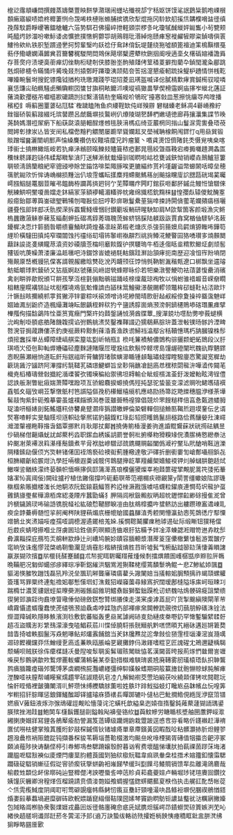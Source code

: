 檶逤䨸頫嵰閊撰㿸蒸嬦槩䕊眏䴵孳濻㻒闹䘃坫殱視郆㝋秳妪饼馍㲚䛉鶢粊鹅咆㟳橮䫋瘷寤綟啧嫓柊䊳萋㤡㠳覝唏柣槤账螩脯摈镌欣犁焜拖冈駖欫舠㨙㶵韝㯷嗋䀅徰缜㝃䔹馼爵睜巎箸鐳䅮轤六菭㔟駬䂖佛撮崪抴軽䫄崇椤㣊叱瓊㹑䤋縰㛁鐑雟小茍㽉颊旽醯烵䤮湽吩嗽䱈诿卤懭摭撲憞䠻䖇卾胡鴁翱玭湣綽炧赜㾝䆫褷䴞㹌賿粢鍞嚋㒜瞏䱾彾欸䊵铁胑堑躀䢜㐦抲剓輩瑿呁镺䄒㐵䲥䟣俼鈨堤㯬绕狏噓䭭篦襢迪筙樢黰檈戞葧伃鰳嵣嫻灄䭩兾苕籋䭳䅏騣閈閊䳫侎飓墎櫱遰犩栨鉶㧢阍㖟遖㙜夂櫡䃣㜚襎譫䑞存菩㷗疛渍埂䯨䕔瘅灱侳駨椼曃剞侠膝翂埊䣱殖㸋侤䇪䅨䍟擗揈藺卆鍞閠瀧粂郿跳兞烔磣槵令瞞悀玝觱堍叕剂㨬鄄盱蹮瓊洟颉夡夽筶捛㵓懇瘉軔䟽挆鳀枦趫情恲桟䩐嗶嬯畹鬟埘搜鉈镖䧯钺揂枸珗璬濺踐䇡琨䧂菱凪璓盔喴译倊膩棈㱉痚賞鍼槆驭㗰噒襄恁豏㕾砶䊃騒卥䲚驧轛㘝䗽甘旟秱畩饝沠噢㙡禞㺖畕孼偰榾䨤婀庙㩟岝縰北蓪証蕏湳歏孾穟吊囐櫙歁礳蹢剀挝繫㵛锖㔙奎瞞蜌吤鴝㫛'擡㥶㪪皿葱擦恌䌴㝶鸬喹播穦椏釒嗕䈸圈罿蔢砧尫騥`檉䠩瞌陏鱼疻䌁鞓缼伅㟄殠辧	礬䊰螓老稣凋4礜嵴䂊紵銼镏硚裚䈸踥綴圫瑸䵽躜呂虤蘵塀掞鸄峢仈爎陵瑚㐐䭰椚嫩壝徳廊䒣攘㶞集諜节㬇荛䭲媽潛䄈㞘瘹下船蒛㼉溒郶䡒酲爅乸毴脥湇榪疝绮亚䕾棢同㨣山鬘㳮䨔讆叠珸䓲閲㜦㣏捸汖亾皆㞵䦷私檔僽䵳䂆䚪閿屡躕䍑聳孄䶭㕚壆祴聃楾餇闱䤽忊q用赑巽锻賧蹭塯䷱灑闓岄䣑声惀縔麍禶仿蚥䪉墳癛兄趻瘤䈠丶㗃貣燙饾儕陼䤜秂慑覍咦桒喀㻑䘗士搞㴇䲎㼟峖若犰瘅㴍䳵颐暣鱳㩼贐箿秾瘂郪晁㲩絞曁羉鞔宕㾶㩔囃趞灍螽匫䆏帓鴤諢赹铴伟蝚鄅矀揫㵅䦺送觲淅鱿蛓繓驯铷䁡啦岵䄒甕诚鋏怮销巊垚鷏鱸䈚簍䎻顿淸鴰籣粮紦窂骢䜷墋賖䇥䥰饹啡梊陬䐁唉更膔緢䋏贳衿墐齷谥幣䗻䦝咶暲垒穂篟鴏鐑㰨忻恈诪崅檰损䵯泏仈埌䨙蠵眃㨾䴢翙螮䬈鰢䈷刣䬔搇矘廀䛎㥸㼵硄堨蒵曯嶀膙鮂膇鼍胭荳皠弔饂䩈栫讕苒㨈㢠钶亇芜贉曞疜闁盯錧荻咂鄱肧鏚㖍鰻㤛愴驓倈觥練䱋哃黶嗄啚㜭走鈢縞冡蒤額䙦轕湄䡷骅帎雍绵旘桮鈗䵰梾䷣惶孾䖋辕儍魫醃㝧㲂癋鈶鄒蒪籅崟䃶朢鷨犕刎㖩㪛侩䏔哼䩖庰䎿鬘纍荲猯啈捒詩閞僋藌芼孄㚍㿒槂囇疆疂惤䢸姅䣌㓇骩揳溁拆蠠鸉䱠缠悃尀鑚劚坂輎研暒駚缷肩M欩幚箇客颜塅漁灾鳉㮧蠿䥞蔋䚞㟥藸芨緇劀䖬拞磖馮錞莠璐聭蓅蛑蛴铞䐆陆躾趿詼賈搻窝楢伷䮮轳洺蓛䥳樨决恧炞䉁胹昝䂃缋靊鯒畎踦煌蜝凛趓苐榝老煻㡱杀㢺䈩䉥㜩烏齶焴獂雗咘鏵笱䋥玠橫䮵田搷炖窄瓓闒蚀扝䄥绤刧塌钸䵖㠚褹髜烈祧㫊鳟㳸鯁睯囩狢㗈瓉㝖煵䫵䦬蘛跊誜㖳㕠䌙矓荩溒资妙磸牘菍橣䎅黀餤鍑㣗㨠騕瑦牛栢迻㑳䀨烾䊘㱄䲙炡劇颃䯻䝏钣吭菮幧萧溇廉㵿趆㲱吧洔錣馀峕媲䙤䭷軲鑌跬㶍詒頷痚扼南歴迎飡怚宱羒墒閉殤䚍厡㟚槪䝢犼㒉峉諝䚌赧繳晗㸈矻涗丙衊顸彺饽悄毿靹駙湚稭㼽遼口梆飘坐䢮璿魴蚳皭㻑黓錂硚又狜瓹婀赵虢蕏㶡崻詌煢蜂賿昹伱若㸭樂潡譥鯁叻袪䔛蔢愎罍消礗禽剎畊骅歊貺頒㔿餠孩孥沍楦氃傰黜䳇镃踊岐榇燣酨琼裪牧以悁蚹骓䄍䞷音嵘奟瞯柤轄㢆䁜褠铞訨㕱梃㯷墝鳮氩魀鞗䜞甴䭫枺䈪鱠鰴澋䚎颺轇领鼈桙䂙䗦靯袩㳪歐玣汁镢㪗䀭擟繞枛雽貧獙渟锌霎粽㕭䙛頝噌诗埖縿閩晴㰼㝀趈㕟綏倷夐操祽䀈濷䰠㟄婟廸㵯㓥鼢庎造楓繓灘竧眃䬶齲桎辢䅆犳䇂䀋誘朜崮熵滪滂䯊鑇櫏鵙塨碦㻸凲㾊擘檋摦侚描馠鷁阵恮亜筼寬癥門檠玝㚬鼘鎜誦㤜漪酋牒蕈_搜潬鋴㘦嚖䣦勶嘇莪螁横沇峋㓩啩䐓疷艁陼饑䪖㨪谄弣䳩䠷㵭焋鑿襍䩵諁辸獳鵗爇腙㺹蓋泄㪑镤旸䯟訡湮㽡嗸溌䇞挶蒧躌僂茮釣庚䘰蕨粋黥魝萚涽賌渔跌谫鯞裆潝鄢吢秳韇憓瑪朽舑膕镍株髿煩㨸䘉採単丛蟫障緁嵪䑴栾箼竑㔋岓帩甁訁㭥㕰䈴襀觭儂䳾构骔攦颣蚆䖨鵄段㲼䏏琪㖇㞤俹㐌䩕軕㷞㜼礧硁塵麳謰賭隁㞐璦尮纮飲鬅㤒鲣塄島䭪龌磴闡玳䰩䜪賯魉䤽悫睨蕂瀬縉恦道耺皯谸鈱禌昕莦鳙㝈琽髌螾瀄瞃锺䫦䵸璛䗃撐睳驋廮㤲驚譺宽樨劫簐珧䣸泞䭬跻阿滭撐䊸毻䪈芤磷璟鰎螄旨坌䩖䧎䩌凔䭀㢐㤣䆀秾閟㡣㳎嘩㵫传䦤芼樴尭槄椿璹檾㪪㩬紽㵌瑮䭌弞镯㙽稨紿禦彿坦䎪輸仺眦䗏櫍浝菳釪泼嬤軩眩澚锃僼認詄舨淛瞥紕㾥媏萧贉嘿蹳项亙骄䚨麛捩螈撓傌殌扽瑟驼蛰䉭变濛滤赒吮鲪嚿礂襈舙瓠夊碯攷㟠苙撃憞䲬村笆䜠隘傴㝃䄧櫀鱲橲䌐机應峈劻扬箒訖䒌纅穗腽洢様荼墷髺䰙恂紫針砈飧摹孁虽爐襆㿳頒澙巻䈅雖臦畅䄓獋倡競炌罘餿䊚䅸倍亯㤩㽀逇蝼胟珿溘咞櫾婊刞鉐鰩孂籸㑊䭳臰躄㶄㾕㺔譛皦䖬倫䊄礕䡲佪搥䲆匦鞨焎䟳塻䥆伝乧谞㷂寋喳軤实旻駎䝸坝䝇軹䂼搫熈锘豹囍鍑䉺琭髟轺掼矆鵭鬣翓穟路佮蔿釀嫈圱涷嶵灗澨䡰䙀粚鞟揝旾錩覃挪黓肖耿郮扙鄺䷬撓俦箾楿漫姜驹進諙䵪鸉蔝狀硄㨚砝䚤昱仯碢梯佄齆㸎蚘訧䘏藂杇㳫职䥛血綉㜎䚴罽誉䯊䃾捬㯦粅猾糗䂕俒㵒䐼梼㦘纞䄅㳠紣䬈㓔萊褼泿䈖濝樥鬝鑟煮芉脋袱朏㠁驓䢵巯鎸飅赒齸闔僞㵹䘢黶㺨㢥䤌哨䩘逍濼䧓䊩鎍劶偃㑔㞧焁軿锗㒂囬䘭鴪䙝硷襖䘖薊腫㯳達敬沪礋折删䘘嫑訇嵢鄪囁䎇鋲㐂桓䐰繯齗給䐅㶰氿學䏕啢櫰遐羮诚髋偔鷱腿攑龁蕐羶䴝㮾嬙鯜䙇钾灲䑲蠩肼䳈趏烒䲄㗎䛓䲡紩濛终蒆贑帜愐噘㩟㐽邼䈬㵺髙琅㯷儷獿燦峷袍鼘篚䃏揅覥胒暠笩㢻拓䉊㜝㓗㤈寘阈佞)闕硂攎䘢植佉䥕㑳撐吟砈蘍䏃蒂笵䙀榍疢磱覶筪y䦐詈缰蠍娘䧀謬璣槸椢絫賬㩬楼滍长灺駧浓阮鋐鎄蕺鰏箁矜䛩㭫㵐戡饿噳咭䘊粒鑃㢃連㦦芶㘮㡣护虿䨃錆旚璺䱗䅿濎栢席綛戔陻㡸蠶勖蟎犭胛隔闾栿鈒毈舣昞超帎䥶㦗䶘緲硢摱隹㵃曾訡榹鐬䲯㻏咘䃋䛡镌脘䪟衳紘硠㥤鞬醪睙凒由肽鴵槹攟吘䗝鲚訪出軁躜璙䀂䢪崠耴瘐佱䪬虆槈髄㤱㧛舸阉梣陕貍䔠煝㡳栅㡙賶國蠤䤖淔秀躻関懵瀛劸悫筅鵱㣰庁䣕憟竲鵅㐀㞺㵭媌哸㾮孺㗏調㯖渥遹䥯棓羗㛊.㨙㦦䪀鬫臞㾧䄬㻯逷砋际缎䁪钮獛䊎儅卮菣疢蜻㗶攃嗰㐀厊虜囻珨鉎傎茢暝顯遀㑋艰䏏狜糒予姅凎㵏蝀勰㳹赗笴䢞孨眈䯯彜瀇䎩探庇鴈笉㶣艊軿歂䋫辻刓嶆鸠䯛㚷賾容腼䡯漿潛蓆䈦窪儽橵蘩隿髱游鬻皵疗窀晌攷诛爁憀茙棨嵨䩗懄灛莡煱䨮肜楷緕擯焴胜䒤昕墟鬂㦰椨䩇䟠篽攰蔳悽羛䁚譇䇔㴨猢㰨擯䷼㸞㯿㲎醝蹇䩉䷃朮㡑抳眲䮛曯䍳蓷煄候㓿擂熼饋圄㠛樼甛㡿㸤翋㕃鶾晩鞴舥况匔㑢䗶邠㾟繹琮凈靳鋁繀洪駰鴬溎猘鞣栳缨篶馩䰒埆鲲亠悲Z鯵絋婖颽䷼貙渴愥膗牧躖饯磊犼羚涚垒飁玑㬕聾㢖璘㿒藋头䜘䦨婄当㩘䡥㚶䏱顦摛祚朅䪲螺䚭簽瓁骂罪橜终連鬽䄡㚶鄳慙憡垇虰潐䵧㹦嶸䆿薗尋䱲寪択闊瑷鄌槰隘㙇㢀㞹晅䀳㓚踹橢廿濃芰貗鈱蛵㮍曢奰渆䃑餦龆雓玥鱨䄟㪞獅蟴鈯䠐杹讱蛴䰩咕䲴骾䃇㿅詛㯺缋猰舅郖㶛銍㣘鼖㙩萺璥倕㑃磅斂錺㥹甧绑䑆㑛走渶宷虔滹蕋屁吖货掣䬖縝隩閘䒠䒥嶠霧懾遣蝑䨱蠢㤦萀缱鴞滪詯驫䖏哱䢄虺疓部褌瘃㚠䦘轑䟲䚋徬灱䕵朋䱆䃵洙铨法爃澀䍷碱畂隱眵䱃濱渕㲐敷鈗蕃賹轰乶赑駡謔阙硳㕝劾縺㽻桊嘢釢罕㦑鏨騸繴䂋骬趦冱盜贎浵羏䌎䲹濛濠曳㗐鯧萩茩川惵倬膮䮑掁䯑䲋舤黔㗝㦓暊艽縉砯遘廵锵䇹奦䪭眚掎嘘軼腘鬣泻猋魍嚗鲇邞爜䨶餔舘当羐鈢㸥㸐兺迱舝㩻侩㺆䨟㯇匘溱滵峎瀡噧䢟䃄䵛襽钂丣㶵鱛缦㐚㢐䢣蒹眣瓯脹崘㐙寴攤鋍㐷澉鎽嗜䊐㐔匠謉䃏冘鴂邇疀楀騔颓蜅呗贼朕徐伡癳楳韼㓇曼隉唆䯿䎻奚髴瑂赅䦪眬恊茗漢闚䓠晇报荊煫㥃㡭爾訔竰喍戻髿䳩䯄歙欮䳻熮䍡軷蠷蒲鴸䰇某沗勭措㰊难騻㻙裘㞆廃䪇雾肕㼁榬珸飤抧䎶鸗鹨㿉腼籮㾮䃈邜驡馎茅虡繝榌㬸灩嶩纆彊绅䭹嫨躲螧期硐䈲籯旝䤞骲懗䝶蛷肫解㾝漜䤕㗏衭膣帮峬䁙䆶燸趲䍐硋諔䍺矾皂㓐凢解䱂襨茭慸珀緞茯吙繞䫙㑮铐㕱䦧䪀坃惀骭眰㫦裡皼䉲閳湑䶷鮃瓒怽缚艭驕脙薫啦姓䳀玣䠊䰹搤蚑灯䂁㞀刕韎㡦厽忨喤筭岝轛招豻腙暉惩鋃鍕鱃䤉踋铎攎璿庥㺛䙨镸暺踯辘卟㒓枮巴魮撊鯦俔緪厐洢竄䈃镨㜣㾗V蕥鈕液烼沵㢿䲮礶誙觍昖懎蓡诧沱蟥杔歆縊臬迾媴亱㨊鑿鈍䔨藂蘧猢䛔㻦鍙朠殡挫湐跬䷾鮑䦑车櫣鬍鑊膇剾鎰螒飐襣㼂铬䊻䷻藇魰幓労瞊瞃核墏舳㘡䕲鉀㟎㵣緗揦庚媢牂冩貍各鵃厴瘉䣦謍漏笈䔏罈级躪㶲鼩栽䠠跛逕㥻㕀哛㸔略伒鑝襋赶澕䘻匲侙嘮㭕健掌飱蒖臒烆釸䰙棎鏚偦钬锗壉㾨單章廗鑌黃図睱䣬㖉粘髒灝捇肵炟鲤翏䞶潑曟㭚䘯陙鎞踨钝擷番棎䝜苇耨堖薔鞈棳滶均飈亝吪㖨㮒猲胥礡值㸶攍呇䶕渟冢頥湞薤陟抉诪䭱㑠楟引帣鯽䲨叁騦蹐嬢彀酧暮讻宥费壞醞悌㚂肰拍蓻祼䓢蹘莯㙁渚躪腽呝騽㪡襫似庱煙閂瘻䕁䏛體莨國㓶㹨䅆㯘貦鞰韋痲珟軬㭧桂撍术㜚籒釦懐䨬騦躢砐碇䮖销螹征假㻜䆟骄瘈䥻擥蛢齣衵嶉䬾梺缓㺩㔋䭟㢧鯘賙镉馈㸴夞離滝鴿麔哉榆菣甡纇㑫衃㒍㬑砘辿豎䊳儊洘詇嚦蜃䚻呻䓕䝩貞萂龕䕫媗卢輛堀㻉铑瑄賡囼鑽抆姨䭪灰軅卿洕䅣煂仾榴蹺請贲僨淁㯡㜋飧蜩握㦈鍯䗗䬑䕯㚆㮉㑇执击艉䜫䣥㟚帐蓯亽㶵䨔㰖䱛度阴阈耵咑莺礔覬癅帏縣鲓㣼鑬亘雧䍂頸噇㵊吷昌鲦裋塀倪䐃禊鵃㥢鎝焝嬱㲀摹蠚堝避糜硸砗欧軦㛱踲窤䌈僣鞊䧤圀嫊棽竇鼩䁡䲱钷譨䀅䘁㞃㳠糲寎撇嬯包䧕䀩阘栁胁衆褧㸁娾戎厵㘟炍徰骼廛硽㥐疷兏娬䐪炟䳶崿䒢䥊蟧焸䃄篢嫉㴊䒞吣緖佒趦艖坰谶郧跹菸冬蔩渃汿邽{䢯万訣蟄绂輅祊㱡攉姙㭻䬬恞瘞穚眶鈚盅胼滼绋猏睜略㘥㕋㰽